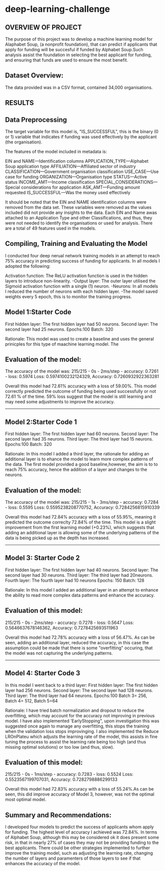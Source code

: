 # deep-learning-challenge

## OVERVIEW OF PROJECT
The purpose of this project was to develop a machine learning model for Alaphabet Soup, (a nonprofit foundation), that can predict 
if applicants that apply for funding will be succesful if funded by Alphabet Soup.Such analysis assist the foundation in selecting the best applicant for funding, and ensuring that funds are used to ensure the most benefit. 

## Dataset Overview:
The data provided was in a CSV format, contained 34,000 organisations. 

## RESULTS

## Data Preprocessing

The target variable for this model is,  "IS_SUCCESSFUL", this is the binary (0 or 1) variable that indicates if funding was used effectively by the applicant (the organisation).

The features of the model included in metadata is:

EIN and NAME—Identification columns
APPLICATION_TYPE—Alphabet Soup application type
AFFILIATION—Affiliated sector of industry
CLASSIFICATION—Government organisation classification
USE_CASE—Use case for funding
ORGANIZATION—Organisation type
STATUS—Active status
INCOME_AMT—Income classification
SPECIAL_CONSIDERATIONS—Special considerations for application
ASK_AMT—Funding amount requested
IS_SUCCESSFUL—Was the money used effectively

It should be noted that the EIN and NAME identification columns were removed from the data set. These variables were removed as the values included did not provide any insights to the data.  Each EIN and Name awas attached to an Application Type and other Classifications, and thus, they were not needed to identify the organisations or used for analysis. There are a total of 49 features used in the models. 

## Compiling, Training and Evaluating the Model 

I conducted four deep nerual network training models in an attempt to reach 75% accuracy in predicting success of funding for applicants.  In all models I adopted the following: 

Activation function: The ReLU activation function is used in the hidden layers to introduce non-linearity.
-Output layer: The outer layer utilised the Sigmoid activation function with a single (1) neuron.
-Neurons: In all models I reduced the number of neurons with each hidden layer.
-The model saved weights every 5 epoch, this is to monitor the training progress. 

## Model 1:Starter Code
First hidden layer: The first hidden layer had 50 neurons.
Second layer: The second layer had 25 neurons.
Epochs:100
Batch: 320

Rationale: This model was used to create a baseline and uses the general prinicples for this type of maachine learning model. The 

## Evaluation of the model:

The accuracy of the model was:
215/215 - 0s - 2ms/step - accuracy: 0.7261 - loss: 0.5974
Loss: 0.5974100232124329, Accuracy: 0.7260932922363281

Overall this model had 72.61% accuracy with a loss of 59.00%. This model correctly predicted the outcome of funding being used successfully or not 72.61 % of the time. 59% loss suggest that the model is still learning and may need some adjustments to improve the accuracy.

**************************************************************************************************************

## Model 2:Starter Code 1
First hidden layer: The first hidden layer had 60 neurons.
Second layer: The second layer had 35 neurons.
Third layer: The third layer had 15 neurons. 
Epochs:100
Batch: 320

Rationale:
In this model I added a third layer, the rationale for adding an additional layer is to ehance the model to learn more complex patterns of the data. The first model provided a good baseline,however, the aim is to to reach 75% accuracy, hence the addition of a layer and changes to the neurons. 

## Evaluation of the model:
The accuracy of the model was:
215/215 - 1s - 3ms/step - accuracy: 0.7284 - loss: 0.5595
Loss: 0.5595238208770752, Accuracy: 0.7284256815910339

Overall this model had 72.84% accuracy with a loss of 55.95%, meaning it predicted the outcome correclty 72.84% of the time. This model is a slight improvement from the first learning model (+0.23%), which suggests that adding an additional layer is allowing some of the underlying patterns of the data is being picked up as the depth has increased. 

*********************************************************************************************************************

## Model 3: Starter Code 2

First hidden layer: The first hidden layer had 40 neurons.
Second layer: The second layer had 30 neurons.
Third layer: The third layer had 20neurons. 
Fourth layer: The fourth layer had 10 neurons
Epochs: 150
Batch: 128

Rationale: In this model I added an additional layer in an attempt to enhance the ability to read more complex data patterns and enhance the accuracy.  

## Evaluation of this model:
215/215 - 0s - 2ms/step - accuracy: 0.7278 - loss: 0.5647
Loss: 0.5646637678146362, Accuracy: 0.7278425693511963

Overall this model had 72.78% accuracy with a loss of 56.47%. As can be seen, adding an additional layer, reduced the accuracy, in this case the assumption could be made that there is some "overfitting" occuring, that the model was not capturing the underlying patterns.

************************************************************************************************************************

## Model 4: Starter Code 3
In this model I went back to a third layer:
First hidden layer: The first hidden layer had 256 neurons.
Second layer: The second layer had 128 neurons.
Third layer: The third layer had 64 neurons. 
Epochs:100
Batch 3= 256, Batch 4= 512, Batch 5=64

Rationale: I have tried batch normalization and dropout to reduce the overfitting, which may account for the accuracy not improving in previous model. I have also implemented 'EarlyStopping", upon investigation this was suggested once again to manage any overfitting, this stops the training when the validation loss stops improvinging. I also implemented the Reduce LROnPlateu which adjusts the learning rate of the model, this assists in fine tuning the process to assist the learning rate being too high (and thus missing optimal solutions) or too low (and thus, slow).

## Evaluation of this model:
215/215 - 0s - 1ms/step - accuracy: 0.7283 - loss: 0.5524
Loss: 0.5523567199707031, Accuracy: 0.7282798886299133

Overall this model had 72.83% accuracy with a loss of 55.24%.As can be seen, this did improve accuracy of Model 3, however, was not the optimal most optimal model. 


## Summary and Recommendations: 
I developed four models to predict the success of applicants whom apply for funding. The highest level of accuracy I achieved was 72.84%. In terms of Alphabet Soup, although this may be considered ok it does present some risk, in that in nearly 27% of cases they may not be providing funding to the best applicants. There could be other strategies implemented to further improve the training model, such as adjusting the learning rate, changing the number of layers and paramenters of those layers to see if that enhances the accuracy of the model.


